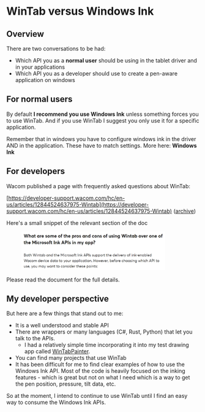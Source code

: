 # WinTab versus Windows Ink

## Overview

There are two conversations to be had:

* Which API you as a **normal user** should be using in the tablet driver and in your applications
* Which API you as a developer should use to create a pen-aware application on windows

## For normal users

By default **I recommend you use Windows Ink** unless something forces you to use WinTab. And if you use WinTab I suggest you only use it for a specific application.

Remember that in windows you have to configure windows ink in the driver AND in the application. These have to match settings. More here: **Windows Ink**&#x20;

## For developers

Wacom published a page with frequently asked questions about WinTab:

[https://developer-support.wacom.com/hc/en-us/articles/12844524637975-Wintab](https://developer-support.wacom.com/hc/en-us/articles/12844524637975-Wintab) ([archive](https://archive.is/htSEG))

Here's a small snippet of the relevant section of the doc

<figure><img src="../.gitbook/assets/image (1).png" alt="" width="375"><figcaption></figcaption></figure>

Please read the document for the full details.

## My developer perspective

But here are a few things that stand out to me:

* It is a well understood and stable API
* There are wrappers or many languages (C#, Rust, Python) that let you talk to the APIs. &#x20;
  * I had a relatively simple time incorporating it into my test drawing app called [WinTabPainter](https://github.com/TheSevenPens/WinTabPainter).
* You can find many projects that use WinTab
* It has been difficult for me to find clear examples of how to use the Windows Ink API. Most of the code is heavily focused on the inking features - which is great but not on what I need which is a way to get the pen position, pressure, tilt data, etc.

So at the moment, I intend to continue to use WinTab until I find an easy way to consume the Windows Ink APIs.

